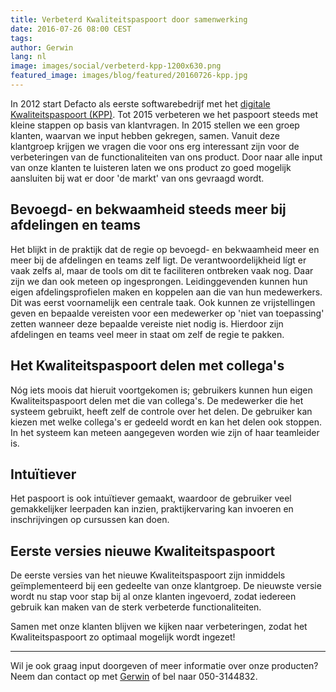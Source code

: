 ```yaml
---
title: Verbeterd Kwaliteitspaspoort door samenwerking
date: 2016-07-26 08:00 CEST
tags:
author: Gerwin
lang: nl
image: images/social/verbeterd-kpp-1200x630.png
featured_image: images/blog/featured/20160726-kpp.jpg
---
```


In 2012 start Defacto als eerste softwarebedrijf met het [digitale Kwaliteitspaspoort (KPP)](/kwaliteitspaspoort/). Tot 2015 verbeteren we het paspoort steeds met kleine stappen op basis van klantvragen. In 2015 stellen we een groep klanten, waarvan we input hebben gekregen, samen. Vanuit deze klantgroep krijgen we vragen die voor ons erg interessant zijn voor de verbeteringen van de functionaliteiten van ons product. Door naar alle input van onze klanten te luisteren laten we ons product zo goed mogelijk aansluiten bij wat er door 'de markt' van ons gevraagd wordt.

## Bevoegd- en bekwaamheid steeds meer bij afdelingen en teams
Het blijkt in de praktijk dat de regie op bevoegd- en bekwaamheid meer en meer bij de afdelingen en teams zelf ligt. De verantwoordelijkheid lígt er vaak zelfs al, maar de tools om dit te faciliteren ontbreken vaak nog. Daar zijn we dan ook meteen op ingesprongen. Leidinggevenden kunnen hun eigen afdelingsprofielen maken en koppelen aan die van hun medewerkers. Dit was eerst voornamelijk een centrale taak. Ook kunnen ze vrijstellingen geven en bepaalde vereisten voor een medewerker op 'niet van toepassing' zetten wanneer deze bepaalde vereiste niet nodig is. Hierdoor zijn afdelingen en teams veel meer in staat om zelf de regie te pakken.

## Het Kwaliteitspaspoort delen met collega's
Nóg iets moois dat hieruit voortgekomen is; gebruikers kunnen hun eigen Kwaliteitspaspoort delen met die van collega's. De medewerker die het systeem gebruikt, heeft zelf de controle over het delen. De gebruiker kan kiezen met welke collega's er gedeeld wordt en kan het delen ook stoppen. In het systeem kan meteen aangegeven worden wie zijn of haar teamleider is.

## Intuïtiever
Het paspoort is ook intuïtiever gemaakt, waardoor de gebruiker veel gemakkelijker leerpaden kan inzien, praktijkervaring kan invoeren en inschrijvingen op cursussen kan doen.

## Eerste versies nieuwe Kwaliteitspaspoort
De eerste versies van het nieuwe Kwaliteitspaspoort zijn inmiddels geïmplementeerd bij een gedeelte van onze klantgroep. De nieuwste versie wordt nu stap voor stap bij al onze klanten ingevoerd, zodat iedereen gebruik kan maken van de sterk verbeterde functionaliteiten.

Samen met onze klanten blijven we kijken naar verbeteringen, zodat het Kwaliteitspaspoort zo optimaal mogelijk wordt ingezet!

---

Wil je ook graag input doorgeven of meer informatie over onze producten? Neem dan contact op met [Gerwin](mailto:g.veenstra@defacto.nl) of bel naar 050-3144832.
